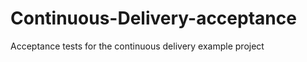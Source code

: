 Continuous-Delivery-acceptance
==============================

Acceptance tests for the continuous delivery example project